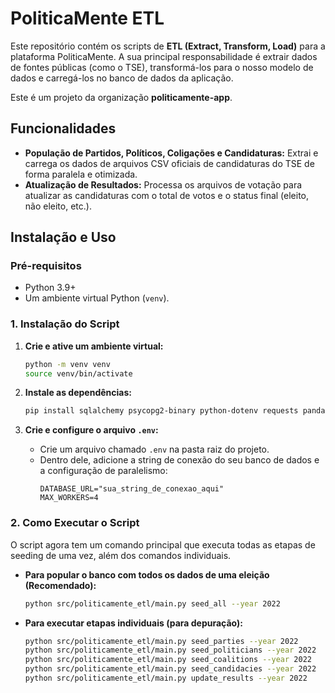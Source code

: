 <!-- Este arquivo foi gerado/atualizado pelo DomTech Forger em 2025-07-02 04:38:52 -->

# PoliticaMente ETL

Este repositório contém os scripts de **ETL (Extract, Transform, Load)** para a plataforma PoliticaMente. A sua principal responsabilidade é extrair dados de fontes públicas (como o TSE), transformá-los para o nosso modelo de dados e carregá-los no banco de dados da aplicação.

Este é um projeto da organização **politicamente-app**.

## Funcionalidades

* **População de Partidos, Políticos, Coligações e Candidaturas:** Extrai e carrega os dados de arquivos CSV oficiais de candidaturas do TSE de forma paralela e otimizada.
* **Atualização de Resultados:** Processa os arquivos de votação para atualizar as candidaturas com o total de votos e o status final (eleito, não eleito, etc.).

## Instalação e Uso

### Pré-requisitos

* Python 3.9+
* Um ambiente virtual Python (`venv`).

### 1. Instalação do Script

1.  **Crie e ative um ambiente virtual:**
    ```sh
    python -m venv venv
    source venv/bin/activate
    ```

2.  **Instale as dependências:**
    ```sh
    pip install sqlalchemy psycopg2-binary python-dotenv requests pandas tqdm
    ```
3.  **Crie e configure o arquivo `.env`:**
    * Crie um arquivo chamado `.env` na pasta raiz do projeto.
    * Dentro dele, adicione a string de conexão do seu banco de dados e a configuração de paralelismo:
        ```
        DATABASE_URL="sua_string_de_conexao_aqui"
        MAX_WORKERS=4
        ```

### 2. Como Executar o Script

O script agora tem um comando principal que executa todas as etapas de seeding de uma vez, além dos comandos individuais.

* **Para popular o banco com todos os dados de uma eleição (Recomendado):**
    ```sh
    python src/politicamente_etl/main.py seed_all --year 2022
    ```

* **Para executar etapas individuais (para depuração):**
    ```sh
    python src/politicamente_etl/main.py seed_parties --year 2022
    python src/politicamente_etl/main.py seed_politicians --year 2022
    python src/politicamente_etl/main.py seed_coalitions --year 2022
    python src/politicamente_etl/main.py seed_candidacies --year 2022
    python src/politicamente_etl/main.py update_results --year 2022
    ```